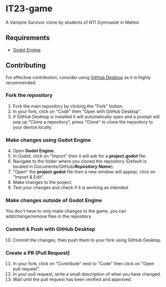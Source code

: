 # IT23-game
A Vampire Survivor clone by students of NTI Gymnasiet in Malmö

## Requirements
- [Godot Engine](https://godotengine.org/download/)

## Contributing
For effective contribution, consider using [GitHub Desktop](https://desktop.github.com/) as it is highly recommended.

### Fork the repository
1. Fork the main repository by clicking the "Fork" button.
2. In your fork, click on "Code" then "Open with GitHub Desktop".
3. if GitHub Desktop is installed it will automatically open and a prompt will pop up "Clone a repository", press "Clone" to clone the repository to your device locally.

### Make changes using Godot Engine
4. Open **Godot Engine**.
5. In Godot, click on "Import" then it will ask for a **project.godot** file.
6. Navigate to the folder where you cloned the repository (Default is located in Documents/GitHub/***Repository Name***).
7. "Open" the **project.godot** file then a new window will appear, click on "Import & Edit".
8. Make changes to the project.
9. Test your changes and check if it is working as intended.

### Make changes outside of Godot Engine
You don't have to only make changes to the game, you can add/change/remove files in the repository.

### Commit & Push with GitHub Desktop
10. Commit the changes, then push them to your fork using GitHub Desktop.

### Create a PR (Pull Request)
11. In your fork, click on "Contribute" next to "Code" then click on "Open pull request".
12. In your pull request, write a small description of what you have changed.
13. Wait until the pull request has been verified and approved.
